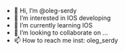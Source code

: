 - 👋 Hi, I’m @oleg-serdy
- 👀 I’m interested in IOS developing
- 🌱 I’m currently learning IOS
- 💞️ I’m looking to collaborate on ...
- 📫 How to reach me inst: oleg_serdy 

<!---
oleg-serdy/oleg-serdy is a ✨ special ✨ repository because its `README.md` (this file) appears on your GitHub profile.
You can click the Preview link to take a look at your changes.
--->
